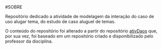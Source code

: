 #SOBRE

Repositório dedicado a atividade de modelagem da interação do caso de uso alugar tema, do estudo de caso aluguel de temas.

O conteúdo do repositório foi alterado a partir do repositório [ativDaos](https://github.com/Matheuslagos/ativDaos) que, por sua vez, foi baseado em um repositório criado e disponibilizado pelo professor da disciplina.
 
 
